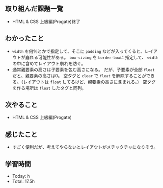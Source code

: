 ## 取り組んだ課題一覧
- HTML & CSS 上級編(Progate)終了
## わかったこと
- ```width``` を何％とかで指定して、そこに ```padding``` などが入ってくると、レイアウトが崩れる可能性がある。
```box-sizing``` を ```border-boxに``` 指定して、 ```width``` の中に含めてレイアウト崩れを防ぐ。
- 通常親要素の高さは子要素を包む高さになる。
だが、子要素が全部 ```float``` だと、親要素の高さは0。
空タグと ```clear``` で ```float``` を解除することができる。（レイアウトは ```float``` してるけど、親要素の高さに含まれる。）
空タグを作る場所は ```float``` したタグと同列。
## 次やること
- HTML & CSS 上級編(Progate)
## 感じたこと
- すごく便利だが、考えてやらないとレイアウトがメチャクチャになりそう。
## 学習時間
- Today: h
- Total: 17.5h
